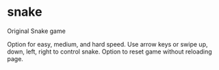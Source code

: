 snake
=====

Original Snake game

Option for easy, medium, and hard speed.
Use arrow keys or swipe up, down, left, right to control snake.
Option to reset game without reloading page.
